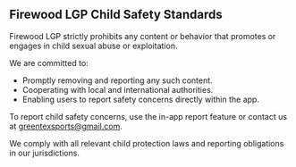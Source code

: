 ## Firewood LGP Child Safety Standards

Firewood LGP strictly prohibits any content or behavior that promotes or engages in child sexual abuse or exploitation.

We are committed to:
- Promptly removing and reporting any such content.
- Cooperating with local and international authorities.
- Enabling users to report safety concerns directly within the app.

To report child safety concerns, use the in-app report feature or contact us at greentexsports@gmail.com.

We comply with all relevant child protection laws and reporting obligations in our jurisdictions.
